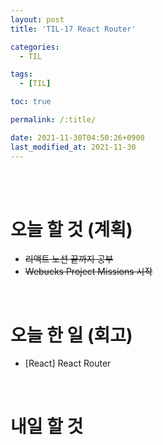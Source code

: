 ```yaml
---
layout: post
title: 'TIL-17 React Router'

categories:
  - TIL

tags:
  - [TIL]

toc: true

permalink: /:title/

date: 2021-11-30T04:50:26+0900
last_modified_at: 2021-11-30
---
```


<br>
<br>

# 오늘 할 것 (계획)

- ~~리액트 노션 끝까지 공부~~
- ~~Webucks Project Missions 시작~~

<br>

# 오늘 한 일 (회고)

- [React] React Router

<br>

# 내일 할 것
